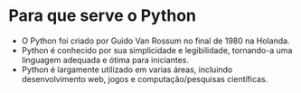 # Para que serve o Python 

- O Python foi criado por Guido Van Rossum no final de 1980 na Holanda.
- Python é conhecido por sua simplicidade e legibilidade, tornando-a uma linguagem adequada e ótima para iniciantes.
- Python é largamente utilizado em varias áreas, incluindo desenvolvimento web, jogos e computação/pesquisas científicas.

